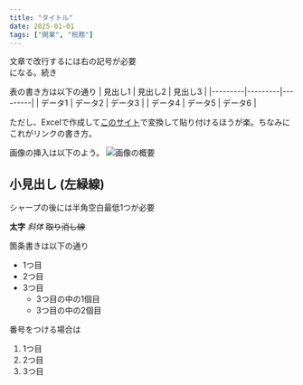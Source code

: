 ```yaml
---
title: "タイトル"
date: 2025-01-01
tags: ["開業", "税務"]
---
```


文章で改行するには右の記号が必要 <br>
になる。続き

表の書き方は以下の通り
| 見出し1 | 見出し2 | 見出し3 |
|---------|---------|---------|
| データ1 | データ2 | データ3 |
| データ4 | データ5 | データ6 |

ただし、Excelで作成して[このサイト](https://ao-system.net/exceltable/)で変換して貼り付けるほうが楽。ちなみにこれがリンクの書き方。

画像の挿入は以下のよう。
![画像の概要](link-to-image.png)



## 小見出し (左緑線)
シャープの後には半角空白最低1つが必要

**太字** 
*斜体*
~~取り消し線~~

箇条書きは以下の通り
- 1つ目
- 2つ目
- 3つ目
  - 3つ目の中の1個目
  - 3つ目の中の2個目

番号をつける場合は
1. 1つ目
2. 2つ目
3. 3つ目
